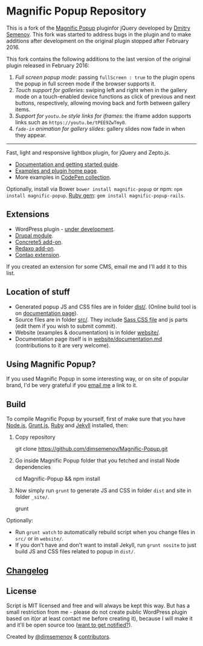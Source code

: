 # Magnific Popup Repository

This is a fork of the [Magnific Popup](https://github.com/dimsemenov/Magnific-Popup)
pluginfor jQuery developed by [Dmitry Semenov](https://github.com/dimsemenov). This
fork was started to address bugs in the plugin and to make additions after development
on the original plugin stopped after February 2016.

This fork contains the following additions to the last version of the original plugin
released in February 2016:

1. *Full screen popup mode*: passing `fullScreen : true` to the
plugin opens the popup in full screen mode if the browser supports it.
1. *Touch support for galleries*: swiping left and right when in
the gallery mode on a touch-enabled device functions as click of
previous and next buttons, respectively, allowing moving back and forth between
gallery items.
1. *Support for `youtu.be` style links for iframes*: the iframe addon
supports links such as `https://youtu.be/tPEE9ZwTmy0`.
1. *`fade-in` animation for gallery slides*: gallery slides now fade in when they
appear.

----

Fast, light and responsive lightbox plugin, for jQuery and Zepto.js.

- [Documentation and getting started guide](http://dimsemenov.com/plugins/magnific-popup/documentation.html).
- [Examples and plugin home page](http://dimsemenov.com/plugins/magnific-popup/).
- More examples in [CodePen collection](http://codepen.io/collection/nLcqo).

Optionally, install via Bower `bower install magnific-popup` or npm: `npm install magnific-popup`.
[Ruby gem](https://rubygems.org/gems/magnific-popup-rails): `gem install magnific-popup-rails`.

## Extensions

- WordPress plugin - [under development](http://dimsemenov.com/plugins/magnific-popup/wordpress.html).
- [Drupal module](https://drupal.org/project/magnific_popup).
- [Concrete5 add-on](https://github.com/cdowdy/concrete5-Magnific-Popup).
- [Redaxo add-on](http://www.redaxo.org/de/download/addons/?addon_id=1131).
- [Contao extension](https://github.com/fritzmg/contao-magnific-popup).

If you created an extension for some CMS, email me and I'll add it to this list.

## Location of stuff

- Generated popup JS and CSS files are in folder [dist/](https://github.com/dimsemenov/Magnific-Popup/tree/master/dist). (Online build tool is on [documentation page](http://dimsemenov.com/plugins/magnific-popup/documentation.html)).
- Source files are in folder [src/](https://github.com/dimsemenov/Magnific-Popup/tree/master/src). They include [Sass CSS file](https://github.com/dimsemenov/Magnific-Popup/blob/master/src/css/main.scss) and js parts (edit them if you wish to submit commit).
- Website (examples & documentation) is in folder [website/](https://github.com/dimsemenov/Magnific-Popup/tree/master/website).
- Documentation page itself is in [website/documentation.md](https://github.com/dimsemenov/Magnific-Popup/blob/master/website/documentation.md) (contributions to it are very welcome).

## Using Magnific Popup?

If you used Magnific Popup in some interesting way, or on site of popular brand, I'd be very grateful if you <a href='mailto:diiiimaaaa@gmail.com?subject="Site that uses Magnific Popup"'>email me</a> a link to it.

## Build

To compile Magnific Popup by yourself, first of make sure that you have [Node.js](http://nodejs.org/), [Grunt.js](https://github.com/cowboy/grunt), [Ruby](http://www.ruby-lang.org/) and [Jekyll](https://github.com/mojombo/jekyll/) installed, then:

1) Copy repository

	git clone https://github.com/dimsemenov/Magnific-Popup.git

2) Go inside Magnific Popup folder that you fetched and install Node dependencies

	cd Magnific-Popup && npm install

3) Now simply run `grunt` to generate JS and CSS in folder `dist` and site in folder `_site/`.

	grunt

Optionally:

- Run `grunt watch` to automatically rebuild script when you change files in `src/` or in `website/`.
- If you don't have and don't want to install Jekyll, run `grunt nosite` to just build JS and CSS files related to popup in `dist/`.

## [Changelog](https://github.com/dimsemenov/Magnific-Popup/releases)

## License

Script is MIT licensed and free and will always be kept this way. But has a small restriction from me - please do not create public WordPress plugin based on it(or at least contact me before creating it), because I will make it and it'll be open source too ([want to get notified?](http://dimsemenov.com/subscribe.html)).

Created by [@dimsemenov](http://twitter.com/dimsemenov) & [contributors](https://github.com/dimsemenov/Magnific-Popup/contributors).
